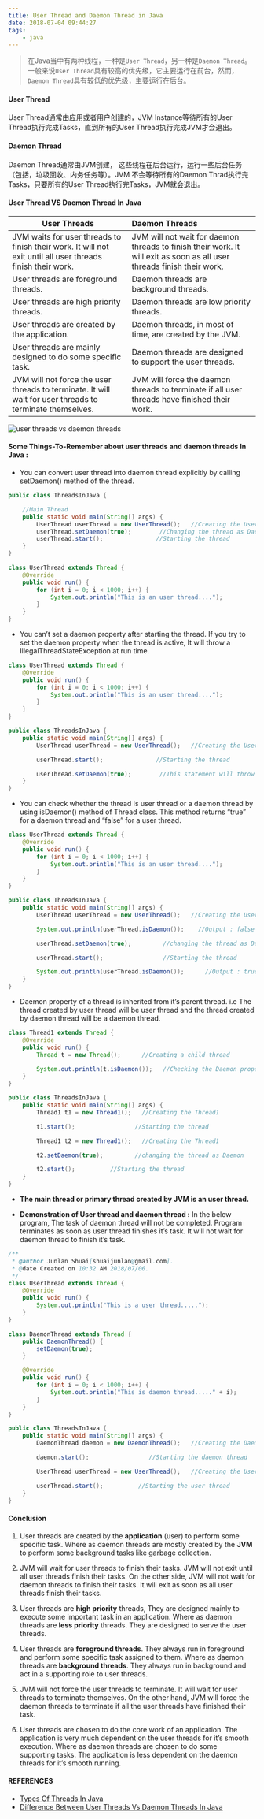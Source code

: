 ```yaml
---
title: User Thread and Daemon Thread in Java
date: 2018-07-04 09:44:27
tags:
    - java
---
```


> 在Java当中有两种线程，一种是`User Thread`，另一种是`Daemon Thread`。一般来说`User Thread`具有较高的优先级，它主要运行在前台，然而，`Daemon Thread`具有较低的优先级，主要运行在后台。

#### User Thread

User Thread通常由应用或者用户创建的，JVM Instance等待所有的User Thread执行完成Tasks，直到所有的User Thread执行完成JVM才会退出。

#### Daemon Thread

Daemon Thread通常由JVM创建， 这些线程在后台运行，运行一些后台任务（包括，垃圾回收、内务任务等）。JVM 不会等待所有的Daemon Thrad执行完Tasks，只要所有的User Thread执行完Tasks，JVM就会退出。

<!-- more -->

#### User Thread VS Daemon Thread In Java

| **User Threads**                                             | **Daemon Threads**                                           |
| ------------------------------------------------------------ | :----------------------------------------------------------- |
| JVM waits for user threads to finish their work. It will not exit until all user threads finish their work. | JVM will not wait for daemon threads to finish their work. It will exit as soon as all user threads finish their work. |
| User threads are foreground threads.                         | Daemon threads are background threads.                       |
| User threads are high priority threads.                      | Daemon threads are low priority threads.                     |
| User threads are created by the application.                 | Daemon threads, in most of time, are created by the JVM.     |
| User threads are mainly designed to do some specific task.   | Daemon threads are designed to support the user threads.     |
| JVM will not force the user threads to terminate. It will wait for user threads to terminate themselves. | JVM will force the daemon threads to terminate if all user threads have finished their work. |

![user threads vs daemon threads](https://javaconceptoftheday.com/wp-content/uploads/2015/06/UserVsDaemon.png?x70034)

#### Some Things-To-Remember about user threads and daemon threads In Java :

- You can convert user thread into daemon thread explicitly by calling setDaemon() method of the thread.

```java
public class ThreadsInJava {

    //Main Thread
    public static void main(String[] args) {
        UserThread userThread = new UserThread();   //Creating the UserThread
        userThread.setDaemon(true);        //Changing the thread as Daemon
        userThread.start();               //Starting the thread
    }
}

class UserThread extends Thread {
    @Override
    public void run() {
        for (int i = 0; i < 1000; i++) {
            System.out.println("This is an user thread....");
        }
    }
}
```

- You can’t set a daemon property after starting the thread. If you try to set the daemon property when the thread is active, It will throw a IllegalThreadStateException at run time.

```java
class UserThread extends Thread {
    @Override
    public void run() {
        for (int i = 0; i < 1000; i++) {
            System.out.println("This is an user thread....");
        }
    }
}

public class ThreadsInJava {
    public static void main(String[] args) {
        UserThread userThread = new UserThread();   //Creating the UserThread

        userThread.start();               //Starting the thread

        userThread.setDaemon(true);        //This statement will throw IllegalThreadStateException
    }
}
```

- You can check whether the thread is user thread or a daemon thread by using isDaemon() method of Thread class. This method returns “true” for a daemon thread and “false” for a user thread.

```java
class UserThread extends Thread {
    @Override
    public void run() {
        for (int i = 0; i < 1000; i++) {
            System.out.println("This is an user thread....");
        }
    }
}

public class ThreadsInJava {
    public static void main(String[] args) {
        UserThread userThread = new UserThread();   //Creating the UserThread

        System.out.println(userThread.isDaemon());    //Output : false

        userThread.setDaemon(true);         //changing the thread as Daemon

        userThread.start();                 //Starting the thread

        System.out.println(userThread.isDaemon());      //Output : true
    }
}
```

- Daemon property of a thread is inherited from it’s parent thread. i.e The thread created by user thread will be user thread and the thread created by daemon thread will be a daemon thread.

```java
class Thread1 extends Thread {
    @Override
    public void run() {
        Thread t = new Thread();      //Creating a child thread

        System.out.println(t.isDaemon());   //Checking the Daemon property of a child thread
    }
}

public class ThreadsInJava {
    public static void main(String[] args) {
        Thread1 t1 = new Thread1();   //Creating the Thread1

        t1.start();                 //Starting the thread

        Thread1 t2 = new Thread1();   //Creating the Thread1

        t2.setDaemon(true);         //changing the thread as Daemon

        t2.start();          //Starting the thread
    }
}
```

- **The main thread or primary thread created by JVM is an user thread.**

- **Demonstration of User thread and daemon thread  :**  In the below program, The task of daemon thread will not be completed. Program terminates as soon as user thread finishes it’s task. It will not wait for daemon thread to finish it’s task.

```java
/**
 * @author Junlan Shuai[shuaijunlan@gmail.com].
 * @date Created on 10:32 AM 2018/07/06.
 */
class UserThread extends Thread {
    @Override
    public void run() {
        System.out.println("This is a user thread.....");
    }
}

class DaemonThread extends Thread {
    public DaemonThread() {
        setDaemon(true);
    }

    @Override
    public void run() {
        for (int i = 0; i < 1000; i++) {
            System.out.println("This is daemon thread....." + i);
        }
    }
}

public class ThreadsInJava {
    public static void main(String[] args) {
        DaemonThread daemon = new DaemonThread();   //Creating the DaemonThread

        daemon.start();                 //Starting the daemon thread

        UserThread userThread = new UserThread();   //Creating the UserThread

        userThread.start();          //Starting the user thread
    }
}
```

#### Conclusion

1) User threads are created by the **application** (user) to perform some specific task. Where as daemon threads are mostly created by the **JVM** to perform some background tasks like garbage collection.

2) JVM will wait for user threads to finish their tasks. JVM will not exit until all user threads finish their tasks. On the other side, JVM will not wait for daemon threads to finish their tasks. It will exit as soon as all user threads finish their tasks.

3) User threads are **high priority** threads, They are designed mainly to execute some important task in an application. Where as daemon threads are **less priority** threads. They are designed to serve the user threads.

4) User threads are **foreground threads**. They always run in foreground and perform some specific task assigned to them. Where as daemon threads are **background threads**. They always run in background and act in a supporting role to user threads.

5) JVM will not force the user threads to terminate. It will wait for user threads to terminate themselves. On the other hand, JVM will force the daemon threads to terminate if all the user threads have finished their task.

6) User threads are chosen to do the core work of an application. The application is very much dependent on the user threads for it’s smooth execution. Where as daemon threads are chosen to do some supporting tasks. The application is less dependent on the daemon threads for it’s smooth running.

#### REFERENCES

* [Types Of Threads In Java](https://javaconceptoftheday.com/types-threads-java/)
* [Difference Between User Threads Vs Daemon Threads In Java](https://javaconceptoftheday.com/difference-between-used-threads-vs-daemon-threads-in-java/)

